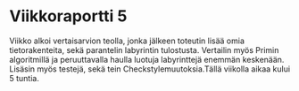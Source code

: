 # Viikkoraportti 5

Viikko alkoi vertaisarvion teolla, jonka jälkeen toteutin lisää omia tietorakenteita, sekä parantelin labyrintin tulostusta. 
Vertailin myös Primin algoritmillä ja peruuttavalla haulla luotuja labyrinttejä enemmän keskenään. Lisäsin myös testejä, sekä 
tein Checkstylemuutoksia.Tällä viikolla aikaa kului 5 tuntia.
